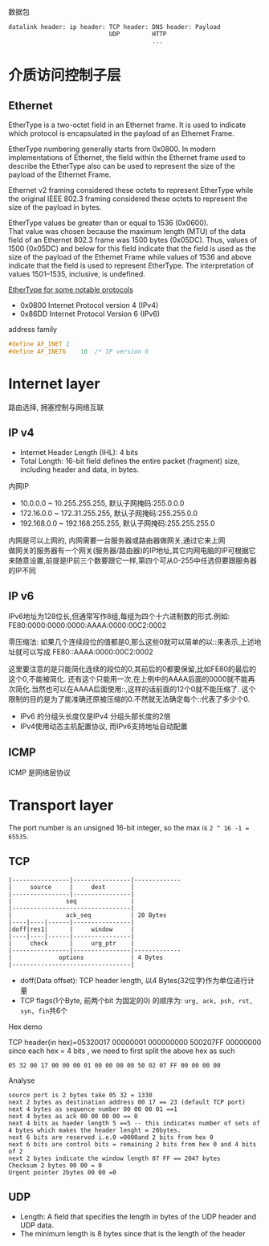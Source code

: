 数据包
```
datalink header: ip header: TCP header: DNS header: Payload
							UDP			HTTP
										...
```

# 介质访问控制子层
## Ethernet
EtherType is a two-octet field in an Ethernet frame. It is used to indicate which protocol is encapsulated in the payload of an Ethernet Frame.

EtherType numbering generally starts from 0x0800. In modern implementations of Ethernet, 
the field within the Ethernet frame used to describe the EtherType also can be used to represent the size of the payload of the Ethernet Frame.

Ethernet v2 framing considered these octets to represent EtherType 
while the original IEEE 802.3 framing considered these octets to represent the size of the payload in bytes.

EtherType values be greater than or equal to 1536 (0x0600).   
That value was chosen because the maximum length (MTU) of the data field of an Ethernet 802.3 frame was 1500 bytes (0x05DC). 
Thus, values of 1500 (0x05DC) and below for this field indicate that the field is used as the size of the payload of the Ethernet Frame 
while values of 1536 and above indicate that the field is used to represent EtherType. The interpretation of values 1501–1535, inclusive, is undefined.

[EtherType for some notable protocols](http://en.wikipedia.org/wiki/EtherType)

- 0x0800	Internet Protocol version 4 (IPv4)
- 0x86DD	Internet Protocol Version 6 (IPv6)

address family
```C
#define AF_INET 2
#define AF_INET6	10	/* IP version 6
```

# Internet layer
路由选择, 拥塞控制与网络互联

## IP v4
- Internet Header Length (IHL): 4 bits
- Total Length: 16-bit field defines the entire packet (fragment) size, including header and data, in bytes.

内网IP

- 10.0.0.0 ~ 10.255.255.255, 默认子网掩码:255.0.0.0
- 172.16.0.0 ~ 172.31.255.255, 默认子网掩码:255.255.0.0
- 192.168.0.0 ~ 192.168.255.255, 默认子网掩码:255.255.255.0

内网是可以上网的, 内网需要一台服务器或路由器做网关,通过它来上网  
做网关的服务器有一个网关(服务器/路由器)的IP地址,其它内网电脑的IP可根据它来随意设置,前提是IP前三个数要跟它一样,第四个可从0-255中任选但要跟服务器的IP不同

## IP v6
IPv6地址为128位长,但通常写作8组,每组为四个十六进制数的形式.例如: FE80:0000:0000:0000:AAAA:0000:00C2:0002

零压缩法: 如果几个连续段位的值都是0,那么这些0就可以简单的以::来表示,上述地址就可以写成 FE80::AAAA:0000:00C2:0002

这里要注意的是只能简化连续的段位的0,其前后的0都要保留,比如FE80的最后的这个0,不能被简化.
还有这个只能用一次,在上例中的AAAA后面的0000就不能再次简化.当然也可以在AAAA后面使用::,这样的话前面的12个0就不能压缩了.
这个限制的目的是为了能准确还原被压缩的0.不然就无法确定每个::代表了多少个0.

- IPv6 的分组头长度仅是IPv4 分组头部长度的2倍
- IPv4使用动态主机配置协议, 而IPv6支持地址自动配置
	
## ICMP
ICMP 是网络层协议

# Transport layer
The port number is an unsigned 16-bit integer, so the max is `2 ^ 16 -1 = 65535`.

## TCP
```plain
|----------------|----------------|-------------
|     source     |     dest       |
|----------------|----------------|
|               seq               |
|---------------------------------|
|               ack_seq           | 20 Bytes
|----|----|------|----------------|
|doff|res1|      |     window     |
|----|----|------|----------------|
|     check      |     urg_ptr    |
|----------------|----------------|-------------
|             options             | 4 Bytes
|---------------------------------|  
```

- doff(Data offset): TCP header length, 以4 Bytes(32位字)作为单位进行计量
- TCP flags(1个Byte, 前两个bit 为固定的0) 的顺序为: `urg, ack, psh, rst, syn, fin`共6个

Hex demo

TCP header(in hex)=05320017 00000001 000000000 500207FF 00000000  
since each hex = 4 bits , we need to first split the above hex as such
	
	05 32 00 17 00 00 00 01 00 00 00 00 50 02 07 FF 00 00 00 00

Analyse
```plain
source port is 2 bytes take 05 32 = 1330
next 2 bytes as destination address 00 17 == 23 (default TCP port)
next 4 bytes as sequence number 00 00 00 01 ==1
next 4 bytes as ack 00 00 00 00 == 0
next 4 bits as haeder length 5 ==5 -- this indicates number of sets of 4 bytes which makes the header lenght = 20bytes.
next 6 bits are reserved i.e.0 =0000and 2 bits from hex 0
next 6 bits are control bits = remaining 2 bits from hex 0 and 4 bits of 2
next 2 bytes indicate the window length 07 FF == 2047 bytes
Checksum 2 bytes 00 00 = 0
Urgent pointer 2bytes 00 00 =0
```

## UDP
- Length: A field that specifies the length in bytes of the UDP header and UDP data.  
- The minimum length is 8 bytes since that is the length of the header

